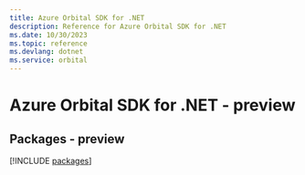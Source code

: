 ```yaml
---
title: Azure Orbital SDK for .NET
description: Reference for Azure Orbital SDK for .NET
ms.date: 10/30/2023
ms.topic: reference
ms.devlang: dotnet
ms.service: orbital
---
```

# Azure Orbital SDK for .NET - preview
## Packages - preview
[!INCLUDE [packages](orbital-index.md)]